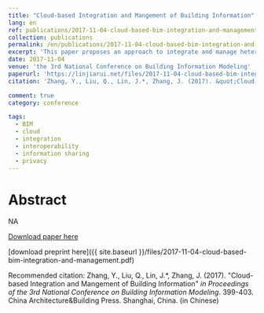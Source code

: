 ```yaml
---
title: "Cloud-based Integration and Mangement of Building Information"
lang: en
ref: publications/2017-11-04-cloud-based-bim-integration-and-management
collection: publications
permalink: /en/publications/2017-11-04-cloud-based-bim-integration-and-management
excerpt: 'This paper proposes an approach to integrate and manage heterogeneous building information based on cloud computing with the consideration of data privacy'
date: 2017-11-04
venue: 'the 3rd National Conference on Building Information Modeling'
paperurl: 'https://linjiarui.net/files/2017-11-04-cloud-based-bim-integration-and-management.pdf'
citation: 'Zhang, Y., Liu, Q., Lin, J.*, Zhang, J. (2017). &quot;Cloud-based Integration and Mangement of Building Information&quot; <i>in Proceedings of the 3rd National Conference on Building Information Modeling</i>. 399-403. China Architecture&Building Press. Shanghai, China. (in Chinese)'

comment: true
category: conference

tags: 
  - BIM
  - cloud
  - integration
  - interoperability
  - information sharing
  - privacy
---
```



Abstract
====

NA

[Download paper here](http://kns.cnki.net/KCMS/detail/detail.aspx?dbcode=CPFD&dbname=CPFDLAST2018&filename=JGCB201711001071&v=MTk5MTlGWmVzSURSTkt1aGRobmo5OFRuanFxeGRFZU1PVUtyaWZadTl2SHlubFU3ek1KbDRYTHlySWJMRzRIOWJOcm85)

[download preprint here]({{ site.baseurl }}/files/2017-11-04-cloud-based-bim-integration-and-management.pdf)

Recommended citation: Zhang, Y., Liu, Q., Lin, J.*, Zhang, J. (2017). &quot;Cloud-based Integration and Mangement of Building Information&quot; <i>in Proceedings of the 3rd National Conference on Building Information Modeling</i>. 399-403. China Architecture&Building Press. Shanghai, China. (in Chinese)